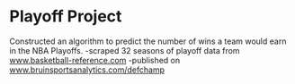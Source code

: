 # Playoff Project
Constructed an algorithm to predict the number of wins a team would earn in the NBA Playoffs.
-scraped 32 seasons of playoff data from www.basketball-reference.com
-published on www.bruinsportsanalytics.com/defchamp
